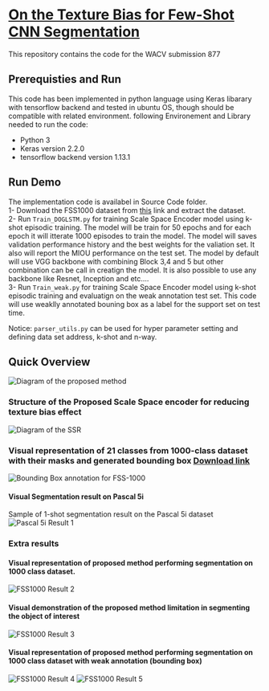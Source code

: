 # [On the Texture Bias for Few-Shot CNN Segmentation](https://arxiv.org/pdf/2003.04052.pdf)

This repository contains the code for the WACV submission 877
## Prerequisties and Run
This code has been implemented in python language using Keras libarary with tensorflow backend and tested in ubuntu OS, though should be compatible with related environment. following Environement and Library needed to run the code:

- Python 3
- Keras version 2.2.0
- tensorflow backend version 1.13.1


## Run Demo
The implementation code is availabel in Source Code folder.</br>
1- Download the FSS1000 dataset from [this](https://drive.google.com/open?id=16TgqOeI_0P41Eh3jWQlxlRXG9KIqtMgI) link and extract the dataset.</br>
2- Run `Train_DOGLSTM.py` for training Scale Space Encoder model using k-shot episodic training. The model will be train for 50 epochs and for each epoch it will itterate 1000 episodes to train the model. The model will saves validation performance history and the best weights for the valiation set. It also will report the MIOU performance on the test set. The model by default will use VGG backbone with combining Block 3,4 and 5 but other combination can be call in creatign the model. It is also possible to use any backbone like Resnet, Inception and etc.... </br>
3- Run `Train_weak.py` for training Scale Space Encoder model using k-shot episodic training and evaluatign on the weak annotation test set. This code will use weaklly annotated bouning box as a label for the support set on test time.

Notice: `parser_utils.py` can be used for hyper parameter setting and defining data set address, k-shot and n-way.

## Quick Overview
![Diagram of the proposed method](https://github.com/rezazad68/fewshot-segmentation/blob/master/githubimages/Figure1.png)

### Structure of the Proposed Scale Space encoder for reducing texture bias effect
![Diagram of the SSR](https://github.com/rezazad68/fewshot-segmentation/blob/master/githubimages/Figure2.png)

### Visual representation of 21 classes from 1000-class dataset with their masks and generated bounding box [Download link](https://github.com/rezazad68/fewshot-segmentation/raw/master/FSS-1000%20Bounding%20Box%20Annotation.zip)
![Bounding Box annotation for FSS-1000](https://github.com/rezazad68/fewshot-segmentation/blob/master/githubimages/Weak%20Annotation%20samples%20for%20FSS1000.jpg)



#### Visual Segmentation result on Pascal 5i
Sample of 1-shot segmentation result on the Pascal 5i dataset 
![Pascal 5i Result 1](https://github.com/rezazad68/fewshot-segmentation/blob/master/githubimages/VOC_segmentation%20result%20.jpg)

### Extra results
#### Visual representation of proposed method performing segmentation on 1000 class dataset.
![FSS1000 Result 2](https://github.com/rezazad68/fewshot-segmentation/blob/master/githubimages/FSS1000%20result%202.jpg)
#### Visual demonstration of the proposed method limitation in segmenting the object of interest
![FSS1000 Result 3](https://github.com/rezazad68/fewshot-segmentation/blob/master/githubimages/FSS1000%20bad%20segmentation.jpg)
#### Visual representation of proposed method performing segmentation on 1000 class dataset with weak annotation (bounding box)
![FSS1000 Result 4](https://github.com/rezazad68/fewshot-segmentation/blob/master/githubimages/Weak%20annotation%20result%201.jpg)
![FSS1000 Result 5](https://github.com/rezazad68/fewshot-segmentation/blob/master/githubimages/FSS1000%20Weak%20result%202.jpg)


